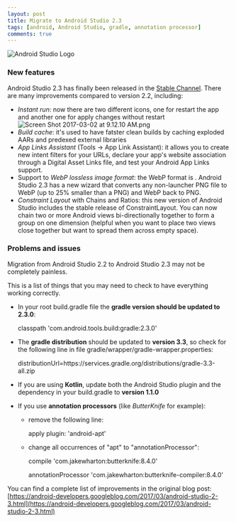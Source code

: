 ```yaml
---
layout: post
title: Migrate to Android Studio 2.3
tags: [android, Android Studio, gradle, annotation processor]
comments: true
--- 
```


![Android Studio Logo]({{site.baseurl}}/images/android_studio_logo.png)

### New features

Android Studio 2.3 has finally been released in the [Stable Channel](http://tools.android.com/download/studio/builds/2-3-0). There are many improvements compared to version 2.2, including:
- *Instant run*: now there are two different icons, one for restart the app and another one for apply changes without restart
![Screen Shot 2017-03-02 at 9.12.10 AM.png]({{site.baseurl}}/images/instant_run_2.3.png)
- *Build cache*: it's used to have fatster clean builds by caching exploded AARs and predexed external libraries
- *App Links Assistant* (Tools → App Link Assistant): it allows you to create new intent filters for your URLs, declare your app's website association through a Digital Asset Links file, and test your Android App Links support.
- Support to *WebP lossless image format*: the WebP format is . Android Studio 2.3 has a new wizard that converts any non-launcher PNG file to WebP (up to 25% smaller than a PNG) and WebP back to PNG.
- *Constraint Layout* with Chains and Ratios: this new version of Android Studio includes the stable release of ConstraintLayout. You can now chain two or more Android views bi-directionally together to form a group on one dimension (helpful when you want to place two views close together but want to spread them across empty space).

### Problems and issues 

Migration from Android Studio 2.2 to Android Studio 2.3 may not be completely painless.

This is a list of things that you may need to check to have everything working correctly.

- In your root build.gradle file the **gradle version should be updated to 2.3.0**:
	
    classpath 'com.android.tools.build:gradle:2.3.0'
    
- The **gradle distribution** should be updated to **version 3.3**, so check for the following line in file gradle/wrapper/gradle-wrapper.properties:

	distributionUrl=https\://services.gradle.org/distributions/gradle-3.3-all.zip

- If you are using **Kotlin**, update both the Android Studio plugin and the dependency in your build.gradle to **version 1.1.0**

- If you use **annotation processors** (like *ButterKnife* for example):
	- remove the following line:
    	
        apply plugin: 'android-apt'
	
    - change all occurrences of "apt" to "annotationProcessor":
		
        compile 'com.jakewharton:butterknife:8.4.0'
    	
        annotationProcessor 'com.jakewharton:butterknife-compiler:8.4.0'


You can find a complete list of improvements in the original blog post: [https://android-developers.googleblog.com/2017/03/android-studio-2-3.html](https://android-developers.googleblog.com/2017/03/android-studio-2-3.html)


